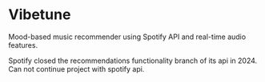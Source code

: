 # Vibetune
Mood-based music recommender using Spotify API and real-time audio features.

Spotify closed the recommendations functionality branch of its api in 2024. Can not continue project with spotify api.